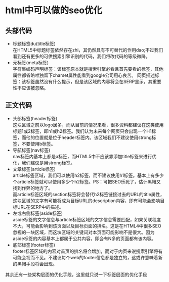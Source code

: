 # html中可以做的seo优化

## 头部代码

- 标题标签du(title标签)  
在HTML5中标题标签依然存在zhi，其仍然具有不可替代的作用dao;不过我们看到还有更多的可供搜索引擎识别的代码，我们将改代码的等级微降。  
- 元标签(meta标签)  
字符集编码声明标签：该标签原本就是搜索引擎必看且首先要看的标签，其他属性都省略唯独留下charset属性能看到google公司用心良苦。
网页描述标签：该标签虽然没有什么提示，但是该区域的内容将会在SERP显示，其重要性不应该被忽略。

## 正文代码

- 头部标签(header标签)  
这块区域之前以logo居多，而从目前的情况来看，很多资料都建议在这类使用标题1或2标签，即h1或h2标签。我们认为未来每个网页只会出现一个H1标签，而他的位置就是位于header标签内。该区域我们不建议使用strong标签，不要使用b标签。  
- 导航标签(nav标签)  
nav标签内基本上都是a标签，而HTML5中不应该靠添加title标签来进行优化，我们建议是用strong标签。  
- 文章标签(article标签)  
article标签区域，我们可以使用h2标签，而不建议使用h1标签。基本上有多少个article标签就可以使用多少个h2标签。PS：可把SEO乐死了，估计黑帽又找到作弊的地方了。  
而article标签区域的section标签将会替代h2标签链接过去的URL的title属性，这块区域的文字有可能将成为目标URL的description内容，即有可能会影响目标URL在SERP中的描述。    
- 左或右侧标签(aside标签)  
aside标签的文字信息与article标签区域的文字信息需要匹配，如果关联程度不大，可能会影响到该页面以及目标页面的排名。这是在HTML4中很多SEO忽视的一块区域，而这块区域的关键词对本页面可能影响不是很大。因为aside标签的内容基本上都属于公共内容，即会有N多的页面都有该内容。  
- 底部标签(footer标签)  
footer标签区域的内容对首页的排名将会增加，而对于内页来说搜索引擎将有可能会视而不见。不建议每个web的footer信息都是独立的，这或许意味着新的黑帽手段将会出现。  




其余还有一些架构层面的优化手段，这里就只说一下标签层面的优化手段